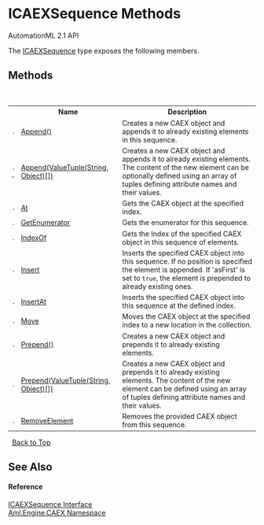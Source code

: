 # ICAEXSequence Methods
AutomationML 2.1 API 

The <a href="T_Aml_Engine_CAEX_ICAEXSequence">ICAEXSequence</a> type exposes the following members.


## Methods
&nbsp;<table><tr><th></th><th>Name</th><th>Description</th></tr><tr><td>![Public method](media/pubmethod.gif "Public method")</td><td><a href="M_Aml_Engine_CAEX_ICAEXSequence_Append">Append()</a></td><td>
Creates a new CAEX object and appends it to already existing elements in this sequence.</td></tr><tr><td>![Public method](media/pubmethod.gif "Public method")![Code example](media/CodeExample.png "Code example")</td><td><a href="M_Aml_Engine_CAEX_ICAEXSequence_Append_1">Append(ValueTuple(String, Object)[])</a></td><td>
Creates a new CAEX object and appends it to already existing elements. The content of the new element can be optionally defined using an array of tuples defining attribute names and their values.</td></tr><tr><td>![Public method](media/pubmethod.gif "Public method")</td><td><a href="M_Aml_Engine_CAEX_ICAEXSequence_At">At</a></td><td>
Gets the CAEX object at the specified index.</td></tr><tr><td>![Public method](media/pubmethod.gif "Public method")</td><td><a href="M_Aml_Engine_CAEX_ICAEXSequence_GetEnumerator">GetEnumerator</a></td><td>
Gets the enumerator for this sequence.</td></tr><tr><td>![Public method](media/pubmethod.gif "Public method")</td><td><a href="M_Aml_Engine_CAEX_ICAEXSequence_IndexOf">IndexOf</a></td><td>
Gets the Index of the specified CAEX object in this sequence of elements.</td></tr><tr><td>![Public method](media/pubmethod.gif "Public method")</td><td><a href="M_Aml_Engine_CAEX_ICAEXSequence_Insert">Insert</a></td><td>
Inserts the specified CAEX object into this sequence. If no position is specified the element is appended. If 'asFirst' is set to `true`, the element is prepended to already existing ones.</td></tr><tr><td>![Public method](media/pubmethod.gif "Public method")</td><td><a href="M_Aml_Engine_CAEX_ICAEXSequence_InsertAt">InsertAt</a></td><td>
Inserts the specified CAEX object into this sequence at the defined index.</td></tr><tr><td>![Public method](media/pubmethod.gif "Public method")</td><td><a href="M_Aml_Engine_CAEX_ICAEXSequence_Move">Move</a></td><td>
Moves the CAEX object at the specified index to a new location in the collection.</td></tr><tr><td>![Public method](media/pubmethod.gif "Public method")</td><td><a href="M_Aml_Engine_CAEX_ICAEXSequence_Prepend">Prepend()</a></td><td>
Creates a new CAEX object and prepends it to already existing elements.</td></tr><tr><td>![Public method](media/pubmethod.gif "Public method")</td><td><a href="M_Aml_Engine_CAEX_ICAEXSequence_Prepend_1">Prepend(ValueTuple(String, Object)[])</a></td><td>
Creates a new CAEX object and prepends it to already existing elements. The content of the new element can be defined using an array of tuples defining attribute names and their values.</td></tr><tr><td>![Public method](media/pubmethod.gif "Public method")</td><td><a href="M_Aml_Engine_CAEX_ICAEXSequence_RemoveElement">RemoveElement</a></td><td>
Removes the provided CAEX object from this sequence.</td></tr></table>&nbsp;
<a href="#icaexsequence-methods">Back to Top</a>

## See Also


#### Reference
<a href="T_Aml_Engine_CAEX_ICAEXSequence">ICAEXSequence Interface</a><br /><a href="N_Aml_Engine_CAEX">Aml.Engine.CAEX Namespace</a><br />